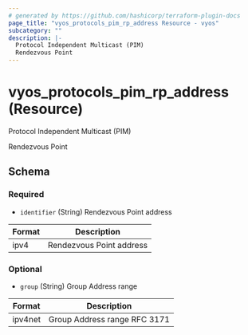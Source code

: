 ```yaml
---
# generated by https://github.com/hashicorp/terraform-plugin-docs
page_title: "vyos_protocols_pim_rp_address Resource - vyos"
subcategory: ""
description: |-
  Protocol Independent Multicast (PIM)
  Rendezvous Point
---
```


# vyos_protocols_pim_rp_address (Resource)

Protocol Independent Multicast (PIM)

Rendezvous Point



<!-- schema generated by tfplugindocs -->
## Schema

### Required

- `identifier` (String) Rendezvous Point address

|  Format  |  Description  |
|----------|---------------|
|  ipv4  |  Rendezvous Point address  |

### Optional

- `group` (String) Group Address range

|  Format  |  Description  |
|----------|---------------|
|  ipv4net  |  Group Address range RFC 3171  |
